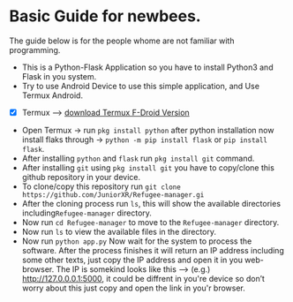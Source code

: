 # Basic Guide for newbees.
The guide below is for the people whome are not familiar with programming.

- This is a Python-Flask Application so you have to install Python3 and Flask in you system.
- Try to use Android Device to use this simple application, and Use Termux Android.

- [x] Termux --> <a href="https://f-droid.org/repo/com.termux_1020.apk">download Termux F-Droid Version</a>
- Open Termux -> run `pkg install python` after python installation now install flaks through -> `python -m pip install flask` or `pip install flask`.
- After installing `python` and `flask` run `pkg install git` command.
- After installing `git` using `pkg install git` you have to copy/clone this github repository in your device.
- To clone/copy this repository run `git clone https://github.com/JuniorXR/Refugee-manager.gi`
- After the cloning process run `ls`, this will show the available directories including`Refugee-manager` directory.
- Now run `cd Refugee-manager` to move to the `Refugee-manager` directory.
- Now run `ls` to view the available files in the directory.
- Now run `python app.py`
Now wait for the system to process the software.
After the process finishes it will return an IP address including some other texts,
just copy the IP address and open it in you web-browser.
The IP is somekind looks like this —> (e.g.) http://127.0.0.0.1:5000, it could be diffrent in you're device so don’t worry about this just copy and open the link in you'r browser.

